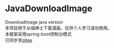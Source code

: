 # JavaDownloadImage
DownloadImage java version  
本项目用于从喵绅士下载漫画，仅供个人学习请勿商用。  
本框架采用spring-boot控制台模式  
已同步至[gitee](https://gitee.com/SilverIceKey/JavaDownloadImage)
